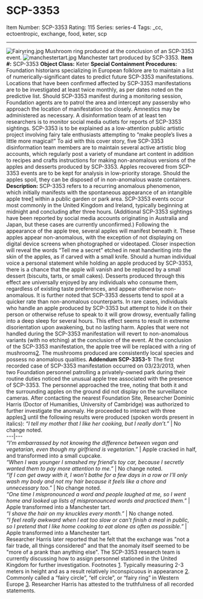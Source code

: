 # SCP-3353
Item Number: SCP-3353
Rating: 115
Series: series-4
Tags: _cc, ectoentropic, exchange, food, keter, scp

---

![Fairyring.jpg](https://scp-wiki.wdfiles.com/local--files/scp-3353/Fairyring.jpg)
Mushroom ring produced at the conclusion of an SCP-3353 event.
![manchestertart.jpg](https://scp-wiki.wdfiles.com/local--files/scp-3353/manchestertart.jpg)
Manchester tart produced by SCP-3353.
**Item #:** SCP-3353
**Object Class:** Keter
**Special Containment Procedures:** Foundation historians specializing in European folklore are to maintain a list of numerically-significant dates to predict future SCP-3353 manifestations. Locations that have been confirmed affected by SCP-3353 manifestations are to be investigated at least twice monthly, as per dates noted on the predictive list.
Should SCP-3353 manifest during a monitoring session, Foundation agents are to patrol the area and intercept any passersby who approach the location of manifestation too closely. Amnestics may be administered as necessary.
A disinformation team of at least ten researchers is to monitor social media outlets for reports of SCP-3353 sightings. SCP-3353 is to be explained as a low-attention public artistic project involving fairy tale enthusiasts attempting to “make people’s lives a little more magical!” To aid with this cover story, five SCP-3353 disinformation team members are to maintain several active artistic blog accounts, which regularly post a variety of mundane art content in addition to recipes and crafts instructions for making non-anomalous versions of the apples and desserts produced by SCP-3353.
Apples recovered from SCP-3353 events are to be kept for analysis in low-priority storage. Should the apples spoil, they can be disposed of in non-anomalous waste containers.
**Description:** SCP-3353 refers to a recurring anomalous phenomenon, which initially manifests with the spontaneous appearance of an intangible apple tree[1](javascript:;) within a public garden or park area. SCP-3353 events occur most commonly in the United Kingdom and Ireland, typically beginning at midnight and concluding after three hours. (Additional SCP-3353 sightings have been reported by social media accounts originating in Australia and Japan, but these cases are currently unconfirmed.)
Following the appearance of the apple tree, several apples will manifest beneath it. These apples appear non-anomalous, with the exception of not displaying on digital device screens when photographed or videotaped. Closer inspection will reveal the words “Tell me a secret” etched in neat handwriting into the skin of the apples, as if carved with a small knife.
Should a human individual voice a personal statement while holding an apple produced by SCP-3353, there is a chance that the apple will vanish and be replaced by a small dessert (biscuits, tarts, or small cakes). Desserts produced through this effect are universally enjoyed by any individuals who consume them, regardless of existing taste preferences, and appear otherwise non-anomalous. It is further noted that SCP-3353 desserts tend to spoil at a quicker rate than non-anomalous counterparts.
In rare cases, individuals who handle an apple produced by SCP-3353 but attempt to hide it on their person or otherwise refuse to speak to it will grow drowsy, eventually falling into a deep sleep for several hours. This effect seems to result in extreme disorientation upon awakening, but no lasting harm. Apples that were not handled during the SCP-3353 manifestation will revert to non-anomalous variants (with no etching) at the conclusion of the event.
At the conclusion of the SCP-3353 manifestation, the apple tree will be replaced with a ring of mushrooms[2](javascript:;). The mushrooms produced are consistently local species and possess no anomalous qualities.
**Addendum SCP-3353-1:** The first recorded case of SCP-3353 manifestation occurred on 03/23/2013, when two Foundation personnel patrolling a privately-owned park during their routine duties noticed the unusual apple tree associated with the presence of SCP-3353. The personnel approached the tree, noting that both it and the surrounding apples on the ground did not display on the surveillance cameras.
After contacting the nearest Foundation Site, Researcher Dominic Harris (Doctor of Humanities, University of Cambridge) was authorized to further investigate the anomaly. He proceeded to interact with three apples[3](javascript:;) until the following results were produced (spoken words present in italics):
_“I tell my mother that I like her cooking, but I really don’t.”_ | No change noted.  
---|---  
_“I’m embarrassed by not knowing the difference between vegan and vegetarian, even though my girlfriend is vegetarian.”_ | Apple cracked in half, and transformed into a small cupcake.  
_“When I was younger I smashed my friend’s toy car, because I secretly wanted them to pay more attention to me.”_ | No change noted.  
_“If I can get away with it, I won’t bathe for a few days in a row or I’ll only wash my body and not my hair because it feels like a chore and unnecessary too.”_ | No change noted.  
_“One time I mispronounced a word and people laughed at me, so I went home and looked up lists of mispronounced words and practiced them.”_ | Apple transformed into a Manchester tart.  
_“I shave the hair on my knuckles every month.”_ | No change noted.  
_“I feel really awkward when I eat too slow or can't finish a meal in public, so I pretend that I like home cooking to eat alone as often as possible.”_ | Apple transformed into a Manchester tart.  
Researcher Harris later reported that he felt that the exchange was "not a fair trade, all things considered" and that the anomaly itself seemed to be "more of a prank than anything else".
The SCP-3353 research team is currently discussing how to assign personnel stationed in the United Kingdom for further investigation.
Footnotes
[1](javascript:;). Typically measuring 2-3 meters in height and as a result relatively inconspicuous in appearance
[2](javascript:;). Commonly called a “fairy circle”, “elf circle”, or “fairy ring” in Western Europe
[3](javascript:;). Researcher Harris has attested to the truthfulness of all recorded statements.
